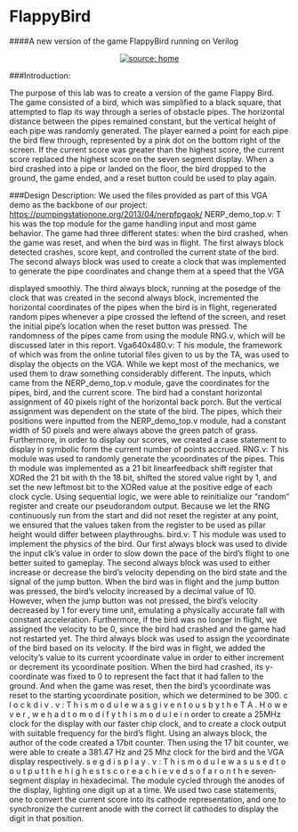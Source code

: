 # FlappyBird
####A new version of the game FlappyBird running on Verilog


<p align="center">
<a href="file.gif"><img src="file.gif" title="source: home" /></a>
</p>

###Introduction: 

The purpose of this lab was to create a version of the game Flappy Bird. The game consisted of a bird, which was simplified to a black square, that attempted to flap its way through a series of obstacle pipes. The horizontal distance between the pipes remained constant, but the vertical height of each pipe was randomly generated. The player earned a point for each pipe the bird flew through, represented by a pink dot on the bottom right of the screen. If the current score was greater than the highest score, the current score replaced the highest score on the seven segment display. When a bird crashed into a pipe or landed on the floor, the bird dropped to the ground, the game ended, and a reset button could be used to play again.

###Design Description:
We used the files provided as part of this VGA demo as the backbone of our project:
https://pumpingstationone.org/2013/04/nerp­fpgaok/
NERP_demo_top.v: T his was the top module for the game handling input and most game behavior. The game had three different states: when the bird crashed, when the game was reset, and when the bird was in flight. The first always block detected crashes, score kept, and controlled the current state of the bird. The second always block was used to create a clock that was implemented to generate the pipe coordinates and change them at a speed that the VGA
  
 displayed smoothly. The third always block, running at the posedge of the clock that was created in the second always block, incremented the horizontal coordinates of the pipes when the bird is in flight, regenerated random pipes whenever a pipe crossed the left­end of the screen, and reset the initial pipe’s location when the reset button was pressed. The randomness of the pipes came from using the module RNG.v, which will be discussed later in this report.
Vga640x480.v: T his module, the framework of which was from the online tutorial files given to us by the TA, was used to display the objects on the VGA. While we kept most of the mechanics, we used them to draw something considerably different. The inputs, which came from the NERP_demo_top.v module, gave the coordinates for the pipes, bird, and the current score. The bird had a constant horizontal assignment of 40 pixels right of the horizontal back porch. But the vertical assignment was dependent on the state of the bird. The pipes, which their positions were inputted from the NERP_demo_top.v module, had a constant width of 50 pixels and were always above the green patch of grass. Furthermore, in order to display our scores, we created a case statement to display in symbolic form the current number of points accrued.
RNG.v: T his module was used to randomly generate the y­coordinates of the pipes. This th 
module was implemented as a 21 bit linear­feedback shift register that XORed the 21 bit with th 
the 18 bit, shifted the stored value right by 1, and set the new leftmost bit to the XORed value at the positive edge of each clock cycle. Using sequential logic, we were able to reinitialize our “random” register and create our pseudo­random output. Because we let the RNG continuously run from the start and did not reset the register at any point, we ensured that the values taken from the register to be used as pillar height would differ between playthroughs.
bird.v: T his module was used to implement the physics of the bird. Our first always block was used to divide the input clk’s value in order to slow down the pace of the bird’s flight to one better suited to gameplay. The second always block was used to either increase or decrease the bird’s velocity depending on the bird state and the signal of the jump button. When the bird was in flight and the jump button was pressed, the bird’s velocity increased by a decimal value of 10. However, when the jump button was not pressed, the bird’s velocity decreased by 1 for every time unit, emulating a physically accurate fall with constant acceleration. Furthermore, if the bird was no longer in flight, we assigned the velocity to be 0, since the bird had crashed and the game had not restarted yet. The third always block was used to assign the y­coordinate of the bird based on its velocity. If the bird was in flight, we added the velocity’s value to its current y­coordinate value in order to either increment or decrement its y­coordinate position. When the bird had crashed, its y­coordinate was fixed to 0 to represent the fact that it had fallen to the ground. And when the game was reset, then the bird’s y­coordinate was reset to the starting y­coordinate position, which we determined to be 300.
c l o c k d i v . v : T h i s m o d u l e w a s g i v e n t o u s b y t h e T A . H o w e v e r , w e h a d t o m o d i f y t h i s m o d u l e i n order to create a 25MHz clock for the display with our faster chip clock, and to create a clock output with suitable frequency for the bird’s flight. Using an always block, the author of the code
created a 17­bit counter. Then using the 17 bit counter, we were able to create a 381.47 Hz and 25 Mhz clock for the bird and the VGA display respectively.
s e g d i s p l a y . v : T h i s m o d u l e w a s u s e d t o o u t p u t t h e h i g h e s t s c o r e a c h i e v e d s o f a r o n t h e seven­segment display in hexadecimal. The module cycled through the anodes of the display, lighting one digit up at a time. We used two case statements, one to convert the current score into its cathode representation, and one to synchronize the current anode with the correct lit cathodes to display the digit in that position.
